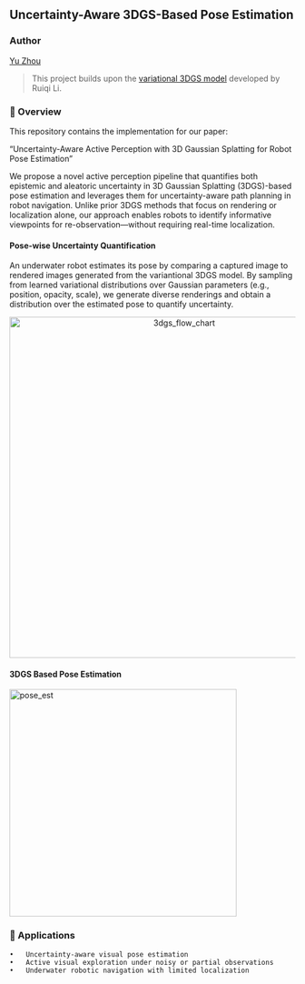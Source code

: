 ## Uncertainty-Aware 3DGS-Based Pose Estimation

### Author
[Yu Zhou](https://barryzhouyu.github.io/yuzhoubarry.github.io/)

> This project builds upon the [variational 3DGS model](https://github.com/csrqli/variational-3dgs) developed by Ruiqi Li.
### 📌 Overview

This repository contains the implementation for our paper:

“Uncertainty-Aware Active Perception with 3D Gaussian Splatting for Robot Pose Estimation”

We propose a novel active perception pipeline that quantifies both epistemic and aleatoric uncertainty in 3D Gaussian Splatting (3DGS)-based pose estimation and leverages them for uncertainty-aware path planning in robot navigation. Unlike prior 3DGS methods that focus on rendering or localization alone, our approach enables robots to identify informative viewpoints for re-observation—without requiring real-time localization.

#### Pose-wise Uncertainty Quantification

An underwater robot estimates its pose by comparing a captured image to rendered images generated from the variantional 3DGS model. By sampling from learned variational distributions over Gaussian parameters (e.g., position, opacity, scale), we generate diverse renderings and obtain a distribution over the estimated pose to quantify uncertainty.

<div align="center">
  <img width="600" alt="3dgs_flow_chart" src="https://github.com/user-attachments/assets/54507a79-4934-48d8-a02b-e1bf842bfec9" />
</div>

#### 3DGS Based Pose Estimation

<img width="400" alt="pose_est" src="https://github.com/user-attachments/assets/75ac0b48-7da2-45e9-9395-65571a6c6f98" />


### 🎯 Applications
	•	Uncertainty-aware visual pose estimation
	•	Active visual exploration under noisy or partial observations
	•	Underwater robotic navigation with limited localization


